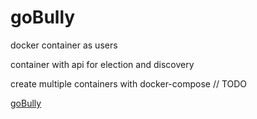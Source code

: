 # goBully

docker container as users

container with api for election and discovery

create multiple containers with docker-compose // TODO

[goBully](./goBully.jpg)
